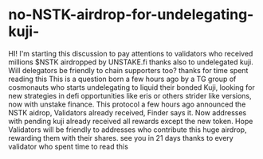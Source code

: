# no-NSTK-airdrop-for-undelegating-kuji-
HI! I'm starting this discussion to pay attentions to validators who received millions $NSTK airdropped by UNSTAKE.fi thanks also to undelegated kuji. Will delegators be friendly to chain supporters too? thanks for time spent reading this
This is a question born a few hours ago by a TG group of cosmonauts who starts undelegating to liquid their bonded Kuji, looking for new strategies in defi opportunities like eris or others strider like versions, now with unstake finance. 
This protocol a few hours ago announced the NSTK aidrop, Validators already received, Finder says it. 
Now addresses with pending kuji already received all rewards except the new token.
Hope Validators will be friendly to addresses who contribute this huge airdrop, rewarding them with their shares.
see you in 21 days
thanks to every validator who spent time to read this 
